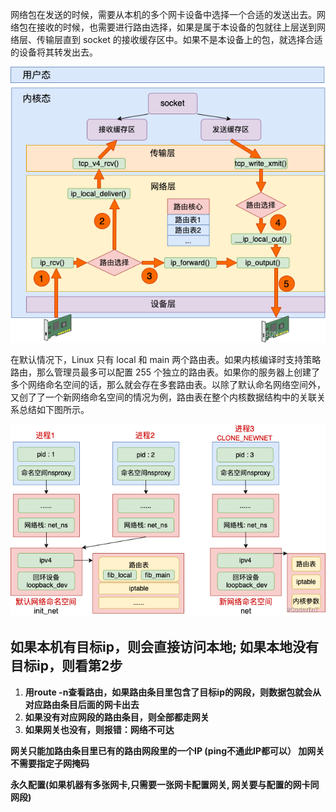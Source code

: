 网络包在发送的时候，需要从本机的多个网卡设备中选择一个合适的发送出去。网络包在接收的时候，也需要进行路由选择，如果是属于本设备的包就往上层送到网络层、传输层直到 socket 的接收缓存区中。如果不是本设备上的包，就选择合适的设备将其转发出去。

![](/assets/network-virtualnet-linuxnet-route1.png)

在默认情况下，Linux 只有 local 和 main 两个路由表。如果内核编译时支持策略路由，那么管理员最多可以配置  255 个独立的路由表。如果你的服务器上创建了多个网络命名空间的话，那么就会存在多套路由表。以除了默认命名网络空间外，又创了了一个新网络命名空间的情况为例，路由表在整个内核数据结构中的关联关系总结如下图所示。

![](/assets/network-virtualnet-linuxnet-route2.png)

## 如果本机有目标ip，则会直接访问本地; 如果本地没有目标ip，则看第2步

1. **用route -n查看路由，如果路由条目里包含了目标ip的网段，则数据包就会从对应路由条目后面的网卡出去**
2. **如果没有对应网段的路由条目，则全部都走网关**
3. **如果网关也没有，则报错：网络不可达**

**网关只能加路由条目里已有的路由网段里的一个IP \(ping不通此IP都可以） 加网关不需要指定子网掩码**

**永久配置\(如果机器有多张网卡,只需要一张网卡配置网关, 网关要与配置的网卡同网段\)**





